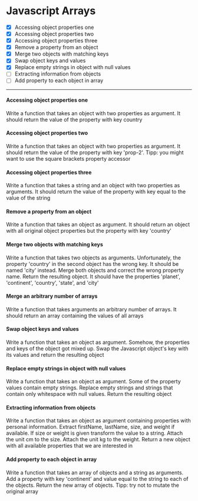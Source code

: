 # Javascript Arrays

- [x] Accessing object properties one
- [x] Accessing object properties two
- [x] Accessing object properties three
- [x] Remove a property from an object
- [x] Merge two objects with matching keys
- [x] Swap object keys and values
- [x] Replace empty strings in object with null values
- [ ] Extracting information from objects
- [ ] Add property to each object in array

***

#### Accessing object properties one
Write a function that takes an object with two properties as argument. It should return the value of the property with key country

#### Accessing object properties two
Write a function that takes an object with two properties as argument. It should return the value of the property with key 'prop-2'. Tipp: you might want to use the square brackets property accessor

#### Accessing object properties three
Write a function that takes a string and an object with two properties as arguments. It should return the value of the property with key equal to the value of the string

#### Remove a property from an object
Write a function that takes an object as argument. It should return an object with all original object properties but the property with key 'country'

#### Merge two objects with matching keys
Write a function that takes two objects as arguments. Unfortunately, the property 'country' in the second object has the wrong key. It should be named 'city' instead. Merge both objects and correct the wrong property name. Return the resulting object. It should have the properties 'planet', 'continent', 'country', 'state', and 'city'

#### Merge an arbitrary number of arrays
Write a function that takes arguments an arbitrary number of arrays. It should return an array containing the values of all arrays

#### Swap object keys and values
Write a function that takes an object as argument. Somehow, the properties and keys of the object got mixed up. Swap the Javascript object's key with its values and return the resulting object

#### Replace empty strings in object with null values
Write a function that takes an object as argument. Some of the property values contain empty strings. Replace empty strings and strings that contain only whitespace with null values. Return the resulting object

#### Extracting information from objects
Write a function that takes an object as argument containing properties with personal information. Extract firstName, lastName, size, and weight if available. If size or weight is given transform the value to a string. Attach the unit cm to the size. Attach the unit kg to the weight. Return a new object with all available properties that we are interested in

#### Add property to each object in array
Write a function that takes an array of objects and a string as arguments. Add a property with key 'continent' and value equal to the string to each of the objects. Return the new array of objects. Tipp: try not to mutate the original array
